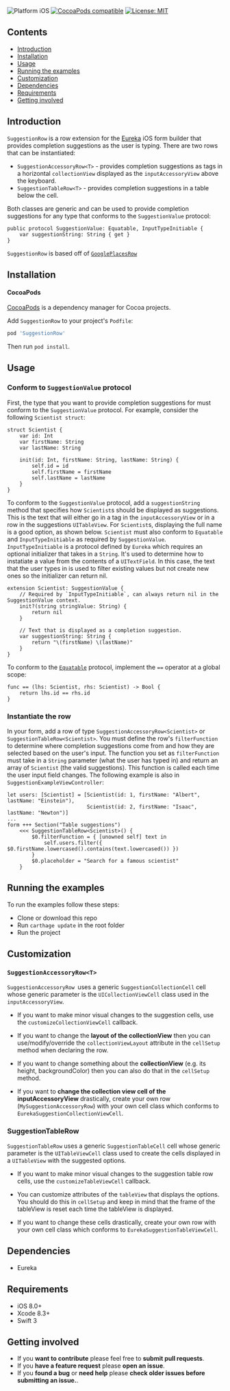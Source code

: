 <img src="https://img.shields.io/badge/platform-iOS-blue.svg?style=flat" alt="Platform iOS" />
<a href="https://cocoapods.org/pods/SuggestionRow"><img src="https://img.shields.io/cocoapods/v/SuggestionRow.svg" alt="CocoaPods compatible" /></a>
<a href="https://raw.githubusercontent.com/EurekaCommunity/SuggestionRow/master/LICENSE"><img src="http://img.shields.io/badge/license-MIT-blue.svg?style=flat" alt="License: MIT" /></a>
</p>

## Contents
* [Introduction](#introduction)
* [Installation](#installation)
* [Usage](#usage)
* [Running the examples](#running-the-examples)
* [Customization](#customization)
* [Dependencies](#dependencies)
* [Requirements](#requirements)
* [Getting involved](#getting-involved)

## Introduction
`SuggestionRow` is a row extension for the [Eureka](https://github.com/xmartlabs/Eureka) iOS form builder that provides completion suggestions as the user is typing. There are two rows that can be instantiated:
- `SuggestionAccessoryRow<T>` - provides completion suggestions as tags in a horizontal `collectionView` displayed as the `inputAccessoryView` above the keyboard.
- `SuggestionTableRow<T>` - provides completion suggestions in a table below the cell.

Both classes are generic and can be used to provide completion suggestions for any type that conforms to the `SuggestionValue` protocol:

    public protocol SuggestionValue: Equatable, InputTypeInitiable {
        var suggestionString: String { get }
    }

`SuggestionRow` is based off of [`GooglePlacesRow`](https://github.com/EurekaCommunity/GooglePlacesRow)

## Installation

#### CocoaPods

[CocoaPods](https://cocoapods.org/) is a dependency manager for Cocoa projects.

Add `SuggestionRow` to your project's `Podfile`:

```ruby
pod 'SuggestionRow'
```

Then run `pod install`.

## Usage
### Conform to `SuggestionValue` protocol
First, the type that you want to provide completion suggestions for must conform to the `SuggestionValue` protocol. For example, consider the following `Scientist struct`:

    struct Scientist {
        var id: Int
        var firstName: String
        var lastName: String

        init(id: Int, firstName: String, lastName: String) {
            self.id = id
            self.firstName = firstName
            self.lastName = lastName
        }
    }

To conform to the `SuggestionValue` protocol, add a `suggestionString` method that specifies how `Scientist`s should be displayed as suggestions. This is the text that will either go in a tag in the `inputAccessoryView` or in a row in the suggestions `UITableView`. For `Scientist`s, displaying the full name is a good option, as shown below. `Scientist` must also conform to `Equatable` and `InputTypeInitiable` as required by `SuggestionValue`. `InputTypeInitiable` is a protocol defined by `Eureka` which requires an optional initializer that takes in a `String`. It's used to determine how to instatiate a value from the contents of a `UITextField`. In this case, the text that the user types in is used to filter existing values but not create new ones so the initializer can return nil.

    extension Scientist: SuggestionValue {
        // Required by `InputTypeInitiable`, can always return nil in the SuggestionValue context.
        init?(string stringValue: String) {
            return nil
        }

        // Text that is displayed as a completion suggestion.
        var suggestionString: String {
            return "\(firstName) \(lastName)"
        }
    }

To conform to the [`Equatable`](https://developer.apple.com/reference/swift/equatable) protocol, implement the `==` operator at a global scope:

    func == (lhs: Scientist, rhs: Scientist) -> Bool {
        return lhs.id == rhs.id
    }

### Instantiate the row
In your form, add a row of type `SuggestionAccessoryRow<Scientist>` or `SuggestionTableRow<Scientist>`. You must define the row's `filterFunction` to determine where completion suggestions come from and how they are selected based on the user's input. The function you set as `filterFunction` must take in a `String` parameter (what the user has typed in) and return an array of `Scientist` (the valid suggestions). This function is called each time the user input field changes. The following example is also in `SuggestionExampleViewController`:

    let users: [Scientist] = [Scientist(id: 1, firstName: "Albert", lastName: "Einstein"),
                              Scientist(id: 2, firstName: "Isaac", lastName: "Newton")]
    ...                          
    form +++ Section("Table suggestions")
        <<< SuggestionTableRow<Scientist>() {
            $0.filterFunction = { [unowned self] text in
                self.users.filter({ $0.firstName.lowercased().contains(text.lowercased()) })
            }
            $0.placeholder = "Search for a famous scientist"
        }

## Running the examples
To run the examples follow these steps:

* Clone or download this repo
* Run `carthage update` in the root folder
* Run the project

## Customization

### `SuggestionAccessoryRow<T>`
`SuggestionAccessoryRow `uses a generic `SuggestionCollectionCell` cell whose generic parameter is the `UICollectionViewCell` class used in the `inputAccessoryView`.

* If you want to make minor visual changes to the suggestion cells, use the `customizeCollectionViewCell` callback.

* If you want to change the **layout of the collectionView** then you can use/modify/override the `collectionViewLayout` attribute in the `cellSetup` method when declaring the row.

* If you want to change something about the **collectionView** (e.g. its height, backgroundColor) then you can also do that in the `cellSetup` method.

* If you want to **change the collection view cell of the inputAccessoryView** drastically, create your own row (`MySuggestionAccessoryRow`) with your own cell class which conforms to `EurekaSuggestionCollectionViewCell`.

### SuggestionTableRow<T>
`SuggestionTableRow` uses a generic `SuggestionTableCell` cell whose generic parameter is the `UITableViewCell` class used to create the cells displayed in a `UITableView` with the suggested options.

* If you want to make minor visual changes to the suggestion table row cells, use the `customizeTableViewCell` callback.

* You can customize attributes of the `tableView` that displays the options. You should do this in `cellSetup` and keep in mind that the frame of the tableView is reset each time the tableView is displayed.

* If you want to change these cells drastically, create your own row with your own cell class which conforms to `EurekaSuggestionTableViewCell`.

## Dependencies
* Eureka

## Requirements
* iOS 8.0+
* Xcode 8.3+
* Swift 3

## Getting involved
* If you **want to contribute** please feel free to **submit pull requests**.
* If you **have a feature request** please **open an issue**.
* If you **found a bug** or **need help** please **check older issues before submitting an issue.**.
